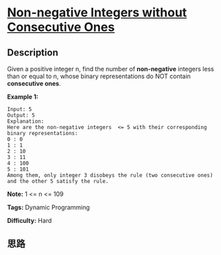 # [Non-negative Integers without Consecutive Ones][title]

## Description

Given a positive integer n, find the number of **non-negative** integers less
than or equal to n, whose binary representations do NOT contain **consecutive
ones**.

**Example 1:**  
            Input: 5    Output: 5    Explanation:     Here are the non-negative integers  <= 5 with their corresponding binary representations:    0 : 0    1 : 1    2 : 10    3 : 11    4 : 100    5 : 101    Among them, only integer 3 disobeys the rule (two consecutive ones) and the other 5 satisfy the rule.     

**Note:** 1  <= n <= 109


**Tags:** Dynamic Programming

**Difficulty:** Hard

## 思路

[title]: https://leetcode.com/problems/non-negative-integers-without-consecutive-ones
